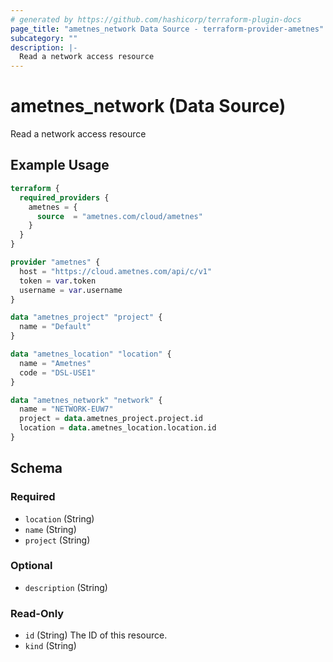 ```yaml
---
# generated by https://github.com/hashicorp/terraform-plugin-docs
page_title: "ametnes_network Data Source - terraform-provider-ametnes"
subcategory: ""
description: |-
  Read a network access resource
---
```


# ametnes_network (Data Source)

Read a network access resource

## Example Usage

```terraform
terraform {
  required_providers {
    ametnes = {
      source  = "ametnes.com/cloud/ametnes"
    }
  }
}

provider "ametnes" {
  host = "https://cloud.ametnes.com/api/c/v1"
  token = var.token
  username = var.username
}

data "ametnes_project" "project" {
  name = "Default"
}

data "ametnes_location" "location" {
  name = "Ametnes"
  code = "DSL-USE1"
}

data "ametnes_network" "network" {
  name = "NETWORK-EUW7"
  project = data.ametnes_project.project.id
  location = data.ametnes_location.location.id
}
```

<!-- schema generated by tfplugindocs -->
## Schema

### Required

- `location` (String)
- `name` (String)
- `project` (String)

### Optional

- `description` (String)

### Read-Only

- `id` (String) The ID of this resource.
- `kind` (String)


